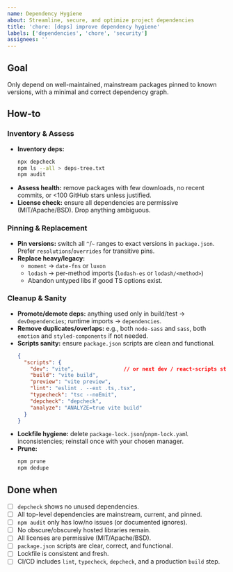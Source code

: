 ```yaml
---
name: Dependency Hygiene
about: Streamline, secure, and optimize project dependencies
title: 'chore: [deps] improve dependency hygiene'
labels: ['dependencies', 'chore', 'security']
assignees: ''
---
```


## Goal
Only depend on well-maintained, mainstream packages pinned to known versions, with a minimal and correct dependency graph.

## How-to

### Inventory & Assess
- **Inventory deps:**
  ```bash
  npx depcheck
  npm ls --all > deps-tree.txt
  npm audit
  ```
- **Assess health:** remove packages with few downloads, no recent commits, or <100 GitHub stars unless justified.
- **License check:** ensure all dependencies are permissive (MIT/Apache/BSD). Drop anything ambiguous.

### Pinning & Replacement
- **Pin versions:** switch all `^`/`~` ranges to exact versions in `package.json`. Prefer `resolutions`/`overrides` for transitive pins.
- **Replace heavy/legacy:**
  - `moment` → `date-fns` or `luxon`
  - `lodash` → per-method imports (`lodash-es` or `lodash/<method>`)
  - Abandon untyped libs if good TS options exist.

### Cleanup & Sanity
- **Promote/demote deps:** anything used only in build/test → `devDependencies`; runtime imports → `dependencies`.
- **Remove duplicates/overlaps:** e.g., both `node-sass` and `sass`, both `emotion` and `styled-components` if not needed.
- **Scripts sanity:** ensure `package.json` scripts are clean and functional.
  ```json
  {
    "scripts": {
      "dev": "vite",                // or next dev / react-scripts start
      "build": "vite build",
      "preview": "vite preview",
      "lint": "eslint . --ext .ts,.tsx",
      "typecheck": "tsc --noEmit",
      "depcheck": "depcheck",
      "analyze": "ANALYZE=true vite build"
    }
  }
  ```
- **Lockfile hygiene:** delete `package-lock.json`/`pnpm-lock.yaml` inconsistencies; reinstall once with your chosen manager.
- **Prune:**
  ```bash
  npm prune
  npm dedupe
  ```

## Done when

- [ ] `depcheck` shows no unused dependencies.
- [ ] All top-level dependencies are mainstream, current, and pinned.
- [ ] `npm audit` only has low/no issues (or documented ignores).
- [ ] No obscure/obscurely hosted libraries remain.
- [ ] All licenses are permissive (MIT/Apache/BSD).
- [ ] `package.json` scripts are clear, correct, and functional.
- [ ] Lockfile is consistent and fresh.
- [ ] CI/CD includes `lint`, `typecheck`, `depcheck`, and a production `build` step.
